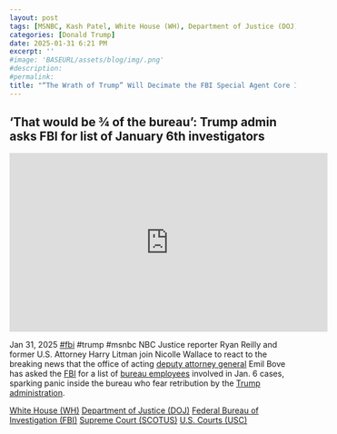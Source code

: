 ```yaml
---
layout: post
tags: [MSNBC, Kash Patel, White House (WH), Department of Justice (DOJ), Federal Bureau of Investigation (FBI), Supreme Court (SCOTUS), U.S. Courts (USC), January 6 2021, insurrection, politics]
categories: [Donald Trump]
date: 2025-01-31 6:21 PM
excerpt: ''
#image: 'BASEURL/assets/blog/img/.png'
#description:
#permalink:
title: "“The Wrath of Trump” Will Decimate the FBI Special Agent Core Investigating January 6 2021 Insurrectionists"
---
```



## ‘That would be ¾ of the bureau’: Trump admin asks FBI for list of January 6th investigators

<iframe width="560" height="315" src="https://www.youtube.com/embed/1BW1t5X_Ec0?si=X_0rnlUsnRgK5O4U" title="YouTube video player" frameborder="0" allow="accelerometer; autoplay; clipboard-write; encrypted-media; gyroscope; picture-in-picture; web-share" referrerpolicy="strict-origin-when-cross-origin" allowfullscreen></iframe>

Jan 31, 2025  [#fbi](https://www.fbi.gov/) #trump #msnbc
NBC Justice reporter Ryan Reilly and former U.S. Attorney Harry Litman join Nicolle Wallace to react to the breaking news that the office of acting [deputy attorney general](https://www.justice.gov/) Emil Bove has asked the [FBI](https://www.fbi.gov/) for a list of [bureau employees](https://www.fbi.gov/) involved in Jan. 6 cases, sparking panic inside the bureau who fear retribution by the [Trump administration](https://www.whitehouse.gov/).

[White House (WH)](https://www.whitehouse.gov/)
[Department of Justice (DOJ)](https://www.justice.gov/)
[Federal Bureau of Investigation (FBI)](https://www.fbi.gov/)
[Supreme Court (SCOTUS)](https://www.scotus.gov/)
[U.S. Courts (USC)](https://.www.uscourts.gov/)

